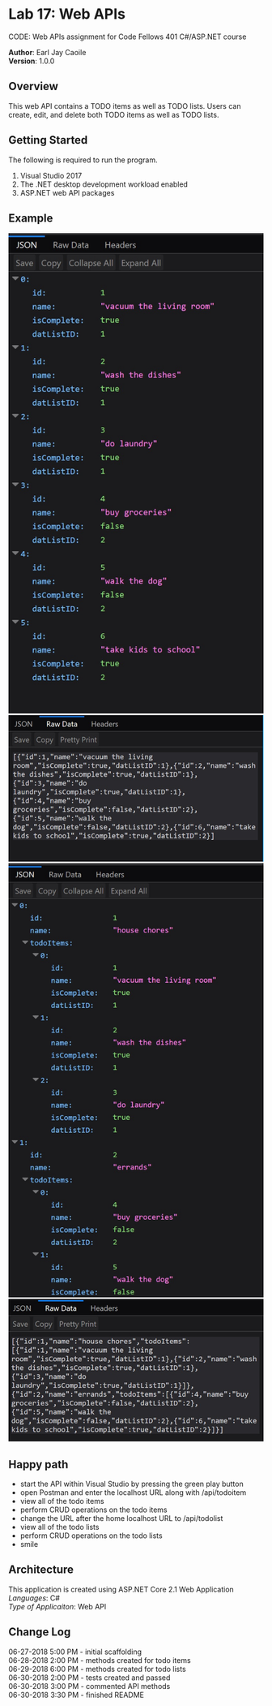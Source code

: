 # Lab 17: Web APIs
 CODE: Web APIs assignment for Code Fellows 401 C#/ASP.NET course

**Author**: Earl Jay Caoile <br />
**Version**: 1.0.0

## Overview
This web API contains a TODO items as well as TODO lists.
Users can create, edit, and delete both TODO items as well
as TODO lists.

## Getting Started
The following is required to run the program.
1. Visual Studio 2017 
2. The .NET desktop development workload enabled
3. ASP.NET web API packages

## Example
![Lab 17 Screenshot 1](Lab17-Todo-JSON-SS.jpg) <br />
![Lab 17 Screenshot 2](Lab17-Todo-RawData-SS.jpg) <br />
![Lab 17 Screenshot 3](Lab17-TodoList-JSON-SS.jpg) <br />
![Lab 17 Screenshot 4](Lab17-TodoList-RawData-SS.jpg) <br />

## Happy path
- start the API within Visual Studio by pressing the green play button
- open Postman and enter the localhost URL along with /api/todoitem
- view all of the todo items
- perform CRUD operations on the todo items
- change the URL after the home localhost URL to /api/todolist
- view all of the todo lists
- perform CRUD operations on the todo lists
- smile

## Architecture
This application is created using ASP.NET Core 2.1 Web Application <br />
*Languages*: C# <br />
*Type of Applicaiton*: Web API <br />

## Change Log
06-27-2018 5:00 PM - initial scaffolding <br />
06-28-2018 2:00 PM - methods created for todo items <br />
06-29-2018 6:00 PM - methods created for todo lists <br />
06-30-2018 2:00 PM - tests created and passed <br />
06-30-2018 3:00 PM - commented API methods <br />
06-30-2018 3:30 PM - finished README <br />

